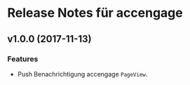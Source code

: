 # Release Notes für accengage

## v1.0.0 (2017-11-13)

### Features
- Push Benachrichtigung accengage `PageView`.
